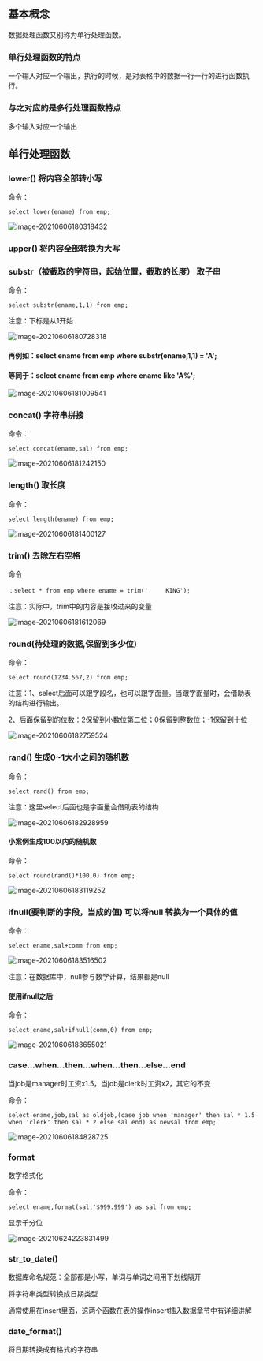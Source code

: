 ## 基本概念

数据处理函数又别称为单行处理函数。

### 单行处理函数的特点

一个输入对应一个输出，执行的时候，是对表格中的数据一行一行的进行函数执行。

### 与之对应的是多行处理函数特点

多个输入对应一个输出

## 单行处理函数

### lower() 将内容全部转小写

命令：

```mysql
select lower(ename) from emp;
```

![image-20210606180318432](04数据处理函数.assets/image-20210606180318432.png)

### upper() 将内容全部转换为大写



### substr（被截取的字符串，起始位置，截取的长度） 取子串

命令：

```mysql
select substr(ename,1,1) from emp;
```

注意：下标是从1开始

![image-20210606180728318](04数据处理函数.assets/image-20210606180728318.png)

#### 再例如：select ename from emp where substr(ename,1,1) = 'A';

#### 等同于：select ename from emp where ename like 'A%';

![image-20210606181009541](04数据处理函数.assets/image-20210606181009541.png)

### concat() 字符串拼接

命令：

```mysql
select concat(ename,sal) from emp;
```

![image-20210606181242150](04数据处理函数.assets/image-20210606181242150.png)

### length() 取长度

命令：

```mysql
select length(ename) from emp;
```

![image-20210606181400127](04数据处理函数.assets/image-20210606181400127.png)

### trim() 去除左右空格

命令

```mysql
：select * from emp where ename = trim('     KING');
```

注意：实际中，trim中的内容是接收过来的变量

![image-20210606181612069](04数据处理函数.assets/image-20210606181612069.png)

### round(待处理的数据,保留到多少位)

命令：

```mysql
select round(1234.567,2) from emp;
```

注意：1、select后面可以跟字段名，也可以跟字面量。当跟字面量时，会借助表的结构进行输出。

2、后面保留到的位数：2保留到小数位第二位；0保留到整数位；-1保留到十位

![image-20210606182759524](04数据处理函数.assets/image-20210606182759524.png)

### rand() 生成0~1大小之间的随机数

命令：

```mysql
select rand() from emp;
```

注意：这里select后面也是字面量会借助表的结构

![image-20210606182928959](04数据处理函数.assets/image-20210606182928959.png)

#### 小案例生成100以内的随机数

命令：

```mysql
select round(rand()*100,0) from emp;
```

![image-20210606183119252](04数据处理函数.assets/image-20210606183119252.png)

### ifnull(要判断的字段，当成的值) 可以将null 转换为一个具体的值

命令：

```mysql
select ename,sal+comm from emp;
```

![image-20210606183516502](04数据处理函数.assets/image-20210606183516502.png)

注意：在数据库中，null参与数学计算，结果都是null

#### 使用ifnull之后

命令：

```mysql
select ename,sal+ifnull(comm,0) from emp;
```

![image-20210606183655021](04数据处理函数.assets/image-20210606183655021.png)

### case...when...then...when...then...else...end

当job是manager时工资x1.5，当job是clerk时工资x2，其它的不变

命令：

```mysql
select ename,job,sal as oldjob,(case job when 'manager' then sal * 1.5 when 'clerk' then sal * 2 else sal end) as newsal from emp;
```

![image-20210606184828725](04数据处理函数.assets/image-20210606184828725.png)

### format

数字格式化

命令：

```mysql
select ename,format(sal,'$999.999') as sal from emp;
```

显示千分位

![image-20210624223831499](04数据处理函数.assets/image-20210624223831499.png)

### str_to_date()

数据库命名规范：全部都是小写，单词与单词之间用下划线隔开

将字符串类型转换成日期类型

通常使用在insert里面，这两个函数在表的操作insert插入数据章节中有详细讲解

### date_format()

将日期转换成有格式的字符串



